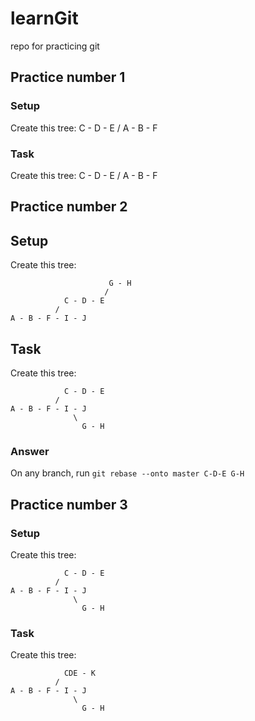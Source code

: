 # learnGit
repo for practicing git

## Practice number 1
### Setup
Create this tree:
        C - D - E
      /
A - B - F

### Task
Create this tree:
            C - D - E
          /
A - B - F


## Practice number 2
## Setup
Create this tree:
```
                      G - H
                     / 
            C - D - E
          /
A - B - F - I - J
```
## Task
Create this tree:
```
            C - D - E
          /
A - B - F - I - J
              \
              	G - H
```
### Answer
On any branch, run `git rebase --onto master C-D-E G-H`



## Practice number 3
### Setup
Create this tree:
```
            C - D - E
          /
A - B - F - I - J
              \
              	G - H
```
### Task
Create this tree:
```
            CDE - K
          /
A - B - F - I - J
              \
              	G - H
```


